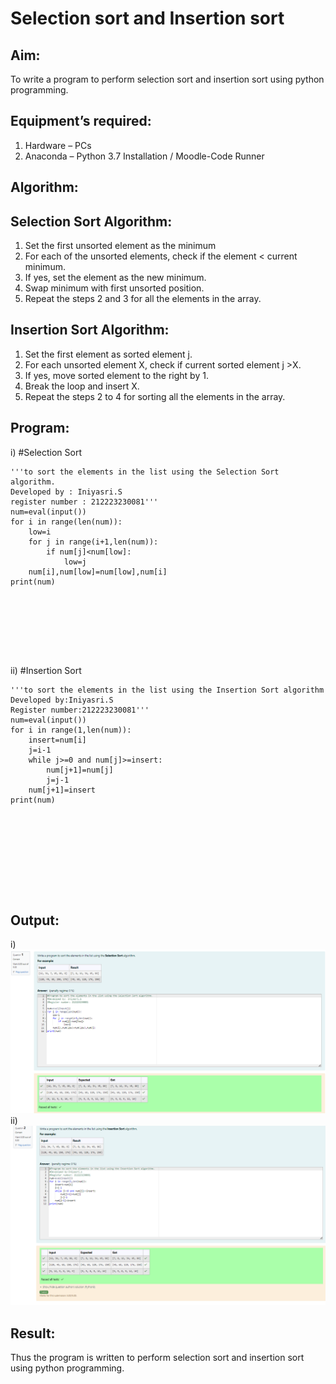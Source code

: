 # Selection sort and Insertion sort
## Aim:
To write a program to perform selection sort and insertion sort using python programming.
## Equipment’s required:
1.	Hardware – PCs
2.	Anaconda – Python 3.7 Installation / Moodle-Code Runner
## Algorithm:
## Selection Sort Algorithm:
1.	Set the first unsorted element as the minimum
2.	For each of the unsorted elements, check if the element < current minimum.
3.	If yes, set the element as the new minimum.
4.	Swap minimum with first unsorted position.
5.	Repeat the steps 2 and 3 for all the elements in the array.
## Insertion Sort Algorithm:
1.	Set the first element as sorted element j.
2.	For each unsorted element X, check if current sorted element j >X.
3.	If yes, move sorted element to the right by 1.
4.	Break the loop and insert X.
5.	Repeat the steps 2 to 4 for sorting all the elements in the array.
## Program:
i)	#Selection Sort
```
'''to sort the elements in the list using the Selection Sort algorithm.
Developed by : Iniyasri.S
register number : 212223230081'''
num=eval(input())
for i in range(len(num)):
    low=i
    for j in range(i+1,len(num)):
        if num[j]<num[low]:
            low=j
    num[i],num[low]=num[low],num[i]
print(num)








```
ii)	#Insertion Sort
```
'''to sort the elements in the list using the Insertion Sort algorithm
Developed by:Iniyasri.S
Register number:212223230081'''
num=eval(input())
for i in range(1,len(num)):
    insert=num[i]
    j=i-1
    while j>=0 and num[j]>=insert:
        num[j+1]=num[j]
        j=j-1
    num[j+1]=insert
print(num)










```

## Output:
i)
![alt text](image-1.png)
ii)
![alt text](<Screenshot 2024-05-16 191519.png>)

## Result:
Thus the program is written to perform selection sort and insertion sort using python programming.

